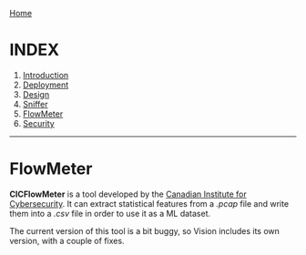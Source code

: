 [Home](https://nagomez97.github.io/ML-NIDS/)

# INDEX
1. [Introduction](documentation.md)
2. [Deployment](deployment.md)
3. [Design](design.md)
4. [Sniffer](sniffer.md)
5. [FlowMeter](flowmeter.md)
6. [Security](security.md)

---

# FlowMeter
**CICFlowMeter** is a tool developed by the [Canadian Institute for Cybersecurity](https://github.com/ahlashkari/CICFlowMeter). It can extract statistical features from a *.pcap* file and write them into a *.csv* file in order to use it as a ML dataset.

The current version of this tool is a bit buggy, so Vision includes its own version, with a couple of fixes.